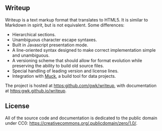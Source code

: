 <section class="S1" id="s0">
  <h1 id="h0">Writeup</h1>
  <p>
    Writeup is a text markup format that translates to HTML5. It is similar to Markdown in spirit, but is not equivalent. Some differences:
  </p>
  <ul class="L1">
    <li>Hierarchical sections.</li>
    <li>Unambiguous character escape syntaxes.</li>
    <li>Built in Javascript presentation mode.</li>
    <li>A line-oriented syntax designed to make correct implementation simple and unambiguous.</li>
    <li>A versioning scheme that should allow for format evolution while preserving the ability to build old source files.</li>
    <li>Special handling of leading version and license lines.</li>
    <li>Integration with <a href=https:github.com/gwk/muck>Muck</a>, a build tool for data projects.</li>
  </ul>
  <p>
    The project is hosted at <a href=https:github.com/gwk/writeup>https:github.com/gwk/writeup</a>, with documentation at <a href=https:gwk.github.io/writeup>https:gwk.github.io/writeup</a>.
  </p>
  <section class="S2" id="s0.1">
    <h2 id="h0.1">License</h2>
    <p>
      All of the source code and documentation is dedicated to the public domain under CC0: <a href=https://creativecommons.org/.publicdomain/zero/1.0/>https://creativecommons.org/.publicdomain/zero/1.0/</a>.
    </p>
  </section>
</section>
